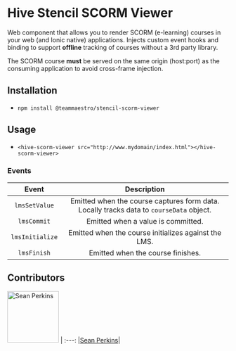 # Hive Stencil SCORM Viewer
Web component that allows you to render SCORM (e-learning) courses in your web (and Ionic native) applications. Injects custom event hooks and binding to support **offline** tracking of courses without a 3rd party library.

The SCORM course __must__ be served on the same origin (host:port) as the consuming application to avoid cross-frame injection.

## Installation
- `npm install @teammaestro/stencil-scorm-viewer`

## Usage
- `<hive-scorm-viewer src="http://www.mydomain/index.html"></hive-scorm-viewer>`


### Events
|Event|Description|
:---:|:---:
|`lmsSetValue`|Emitted when the course captures form data. Locally tracks data to `courseData` object.|
|`lmsCommit`|Emitted when a value is committed.|
|`lmsInitialize`|Emitted when the course initializes against the LMS.|
|`lmsFinish`|Emitted when the course finishes.|

## Contributors

[<img alt="Sean Perkins" src="https://avatars1.githubusercontent.com/u/13732623?v=4&s=117" width="117">](https://github.com/sean-perkins) |
:---:
|[Sean Perkins](https://github.com/sean-perkins)|
